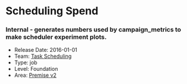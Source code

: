 # Scheduling Spend
### Internal - generates numbers used by campaign_metrics to make scheduler experiment plots.
* Release Date: 2016-01-01
* Team: [Task Scheduling](../teams/scheduling.md)
* Type: job
* Level: Foundation
* Area: [Premise v2](../areas/v2.png)
